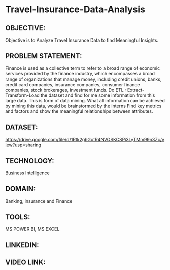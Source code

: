 # Travel-Insurance-Data-Analysis
## OBJECTIVE:
Objective is to Analyze Travel Insurance Data to find Meaningful Insights.
## PROBLEM STATEMENT:
Finance is used as a collective term to refer to a broad range of economic services provided by 
the finance industry, which encompasses a broad range of organizations that manage money, 
including credit unions, banks, credit card companies, insurance companies, consumer finance 
companies, stock brokerages, investment funds.
Do ETL : Extract-Transform-Load the dataset and find for me 
some information from this large data. This is form of data mining.
What all information can be achieved by mining this data, would be
brainstormed by the interns
Find key metrics and factors and show the meaningful relationships between attributes.
## DATASET: 
https://drive.google.com/file/d/1Rtk2ghGotR4NVOSKCSPi3LyTMm99n3Zc/view?usp=sharing
## TECHNOLOGY:
Business Intelligence
## DOMAIN:
Banking, insurance and Finance
## TOOLS:
MS POWER BI, MS EXCEL
## LINKEDIN: 

## VIDEO LINK:
